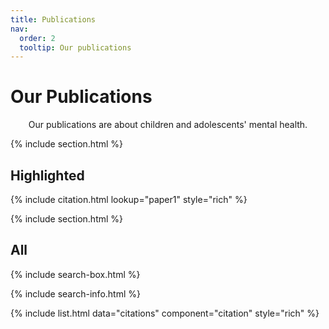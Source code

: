 ```yaml
---
title: Publications
nav:
  order: 2
  tooltip: Our publications
---
```


# Our Publications

<center>Our publications are about children and adolescents' mental health.</center>

{% include section.html %}

## Highlighted

{% include citation.html lookup="paper1" style="rich" %}

{% include section.html %}

## All

{% include search-box.html %}

{% include search-info.html %}

{% include list.html data="citations" component="citation" style="rich" %}
